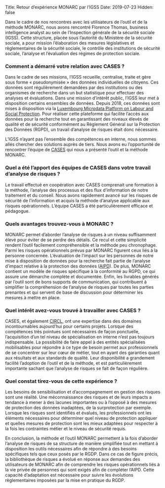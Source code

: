 Title: Retour d’expérience MONARC par l’IGSS
Date: 2019-07-23
Hidden: false

Dans le cadre de nos rencontres avec les utilisateurs de l’outil et de la méthode MONARC, nous avons rencontré Florence Thomas, business intelligence analyst au sein de l’Inspection générale de la sécurité sociale (IGSS). Cette structure, placée sous l’autorité du Ministère de la sécurité sociale, a pour mission l’élaboration des mesures législatives et règlementaires de la sécurité sociale, le contrôle des institutions de sécurité sociale, l’analyse et l’évaluation des régimes de protection sociale.

### Comment a démarré votre relation avec CASES ?

Dans le cadre de ses missions, l’IGSS recueille, centralise, traite et gère sous forme « pseudonymisée » des données individuelles de citoyens. Ces données sont régulièrement demandées par des institutions ou des organismes de recherche dans un but statistique pour effectuer des analyses et évaluations. Dans une mission d’intérêt public, l’IGSS leur met à disposition certains ensembles de données. Depuis 2018, ces données sont mises à disposition via la [Luxembourg Microdata Platform on Labour and Social Protection](https://igss.gouvernement.lu/fr/microdata-platform.html). Pour réaliser cette plateforme qui facilite l’accès aux données pour la recherche tout en garantissant des niveaux élevés de qualité et de sécurité conformément au Règlement Général sur la Protection des Données (RGPD), un travail d’analyse de risques était donc nécessaire.

L’IGSS n’ayant pas l’ensemble des compétences en interne, nous sommes allés chercher des solutions auprès de tiers. Nous avons eu l’opportunité de rencontrer l’équipe de [CASES](https://www.cases.lu/) qui nous a présenté l’outil et la méthode MONARC.

### Quel a été l’apport des équipes de CASES dans votre travail d’analyse de risques ?

Le travail effectué en coopération avec CASES comprenait une formation à la méthode, l’analyse des processus et des flux d’information de notre traitement et du conseil. Nous avons rapidement avancé sur les risques de sécurité de l’information et acquis la méthode d’analyse applicable aux risques opérationnels. L’équipe CASES a été particulièrement efficace et pédagogue.

### Quels avantages trouvez-vous à MONARC ?

MONARC permet d’aborder l’analyse de risques à un niveau suffisamment élevé pour éviter de se perdre des détails. Ce recul et cette simplicité rendent l’outil facilement compréhensible et la méthode peu chronophage. Parmi les risques opérationnels prévus par MONARC figurent ceux liés à la personne concernée. L’évaluation de l’impact sur les personnes de notre mise à disposition de données pour la recherche fait partie de l’analyse d’impact relative à la protection des données ([AIPD](https://cnpd.public.lu/fr/professionnels/obligations/AIPD.html)). De plus, MONARC contient un modèle de risques spécifique à la conformité au RGPD, ce qui assure une démarche complète et documentée. Enfin, les livrables générés par l’outil sont de bons supports de communication, qui contribuent à simplifier la compréhension de l’analyse de risques par toutes les parties prenantes et qui servent de base de discussion pour déterminer les mesures à mettre en place.

### Quel intérêt avez-vous trouvé à travailler avec CASES ?

CASES, et également [CIRCL](https://circl.lu/), ont une expertise dans des domaines incontournables aujourd’hui pour certains projets. Lorsque des compétences très pointues sont nécessaires de façon ponctuelle, l’acquisition d’un tel niveau de spécialisation en interne n’est pas toujours indispensable. La possibilité de faire appel à des entités spécialisées mobilisables pour répondre à ce type de besoin permet aux professionnels de se concentrer sur leur cœur de métier, tout en ayant des garanties quant aux résultats et aux standards de qualité. Leur disponibilité a grandement facilité l’adoption de l’outil et de la méthode, et est particulièrement importante sachant que l’analyse de risques se fait de façon régulière.

### Quel constat tirez-vous de cette expérience ?

Les besoins de sensibilisation et d’accompagnement en gestion des risques sont une réalité. Une méconnaissance des risques et de leurs impacts a tendance à mener à des lacunes importantes ou à l’opposé à des mesures de protection des données inadaptées, de la surprotection par exemple. Lorsque les risques sont identifiés et évalués, les professionnels ont les éléments nécessaires pour déterminer quel niveau de protection appliquer et quelles mesures de protection sont les mieux adaptées pour respecter à la fois les contraintes métier et le niveau de sécurité requis.

En conclusion, la méthode et l’outil MONARC permettent à la fois d’aborder l’analyse de risques de sa structure de manière simplifiée tout en mettant à disposition les outils nécessaires afin de répondre à des besoins spécifiques tels que ceux posés par le RGDP. Dans ce cas de figure précis, la bibliothèque de risques a évolué en réponse aux demandes des utilisateurs de MONARC afin de comprendre les risques opérationnels liés à la vie privée de personnes qui sont exigés afin de compléter l’AIPD. Cette capacité d’adaptation est nécessaire pour suivre les évolutions règlementaires imposées par la mise en pratique du RGDP.
